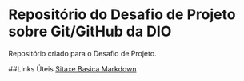 # Repositório do Desafio de Projeto sobre Git/GitHub da DIO
Repositório criado para o Desafio de Projeto.


##Links Úteis
[Sitaxe Basica Markdown](https://www.markdownguide.org/basic-syntax/)
